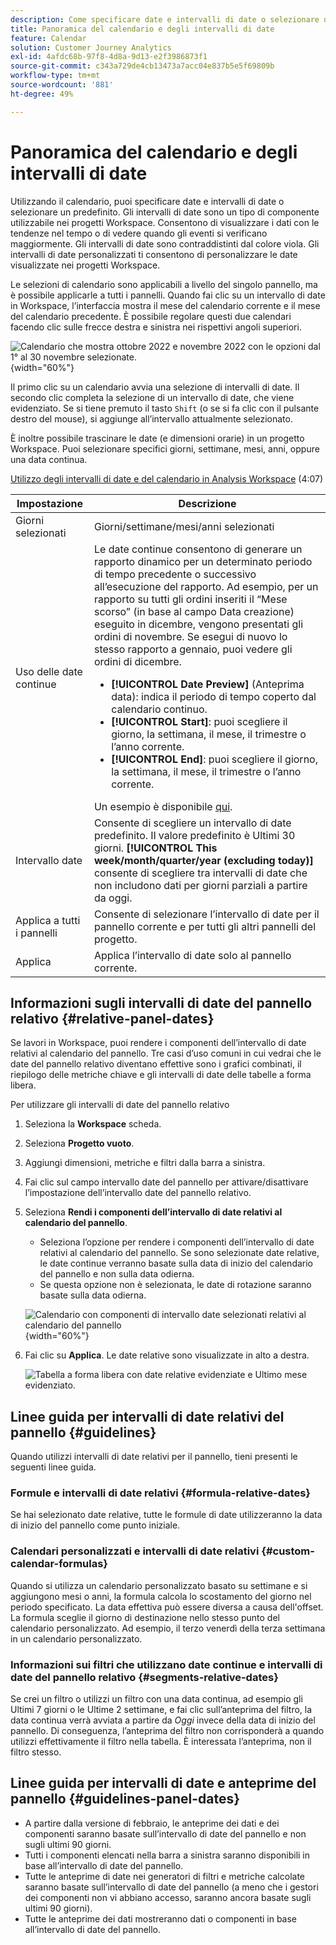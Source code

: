 ```yaml
---
description: Come specificare date e intervalli di date o selezionare un predefinito.
title: Panoramica del calendario e degli intervalli di date
feature: Calendar
solution: Customer Journey Analytics
exl-id: 4afdc68b-97f8-4d8a-9d13-e2f3986873f1
source-git-commit: c343a729de4cb13473a7acc04e837b5e5f69809b
workflow-type: tm+mt
source-wordcount: '881'
ht-degree: 49%

---
```


# Panoramica del calendario e degli intervalli di date

Utilizzando il calendario, puoi specificare date e intervalli di date o selezionare un predefinito. Gli intervalli di date sono un tipo di componente utilizzabile nei progetti Workspace. Consentono di visualizzare i dati con le tendenze nel tempo o di vedere quando gli eventi si verificano maggiormente. Gli intervalli di date sono contraddistinti dal colore viola. Gli intervalli di date personalizzati ti consentono di personalizzare le date visualizzate nei progetti Workspace.

Le selezioni di calendario sono applicabili a livello del singolo pannello, ma è possibile applicarle a tutti i pannelli. Quando fai clic su un intervallo di date in Workspace, l’interfaccia mostra il mese del calendario corrente e il mese del calendario precedente. È possibile regolare questi due calendari facendo clic sulle frecce destra e sinistra nei rispettivi angoli superiori.

![Calendario che mostra ottobre 2022 e novembre 2022 con le opzioni dal 1° al 30 novembre selezionate.](assets/aw_calendar2.png){width="60%"}

Il primo clic su un calendario avvia una selezione di intervalli di date. Il secondo clic completa la selezione di un intervallo di date, che viene evidenziato. Se si tiene premuto il tasto `Shift` (o se si fa clic con il pulsante destro del mouse), si aggiunge all’intervallo attualmente selezionato.

È inoltre possibile trascinare le date (e dimensioni orarie) in un progetto Workspace. Puoi selezionare specifici giorni, settimane, mesi, anni, oppure una data continua.

[Utilizzo degli intervalli di date e del calendario in Analysis Workspace](https://experienceleague.adobe.com/docs/analytics-learn/tutorials/analysis-workspace/calendar-and-date-ranges/using-dates-in-analysis-workspace.html?lang=it) (4:07)

| Impostazione | Descrizione |
| --- | --- |
| Giorni selezionati | Giorni/settimane/mesi/anni selezionati |
| Uso delle date continue | Le date continue consentono di generare un rapporto dinamico per un determinato periodo di tempo precedente o successivo all’esecuzione del rapporto. Ad esempio, per un rapporto su tutti gli ordini inseriti il “Mese scorso” (in base al campo Data creazione) eseguito in dicembre, vengono presentati gli ordini di novembre. Se esegui di nuovo lo stesso rapporto a gennaio, puoi vedere gli ordini di dicembre.<ul><li>**[!UICONTROL Date Preview]** (Anteprima data): indica il periodo di tempo coperto dal calendario continuo.</li><li>**[!UICONTROL Start]**: puoi scegliere il giorno, la settimana, il mese, il trimestre o l’anno corrente.</li><li>**[!UICONTROL End]**: puoi scegliere il giorno, la settimana, il mese, il trimestre o l’anno corrente.</li></ul>Un esempio è disponibile [qui](/help/components/date-ranges/custom-date-ranges.md). |
| Intervallo date | Consente di scegliere un intervallo di date predefinito. Il valore predefinito è Ultimi 30 giorni. **[!UICONTROL This week/month/quarter/year (excluding today)]** consente di scegliere tra intervalli di date che non includono dati per giorni parziali a partire da oggi. |
| Applica a tutti i pannelli | Consente di selezionare l’intervallo di date per il pannello corrente e per tutti gli altri pannelli del progetto. |
| Applica | Applica l’intervallo di date solo al pannello corrente. |

## Informazioni sugli intervalli di date del pannello relativo {#relative-panel-dates}

Se lavori in Workspace, puoi rendere i componenti dell’intervallo di date relativi al calendario del pannello. Tre casi d’uso comuni in cui vedrai che le date del pannello relativo diventano effettive sono i grafici combinati, il riepilogo delle metriche chiave e gli intervalli di date delle tabelle a forma libera.

Per utilizzare gli intervalli di date del pannello relativo

1. Seleziona la **Workspace** scheda.
1. Seleziona **Progetto vuoto**.
1. Aggiungi dimensioni, metriche e filtri dalla barra a sinistra.
1. Fai clic sul campo intervallo date del pannello per attivare/disattivare l’impostazione dell’intervallo date del pannello relativo.
1. Seleziona **Rendi i componenti dell’intervallo di date relativi al calendario del pannello**.
   * Seleziona l’opzione per rendere i componenti dell’intervallo di date relativi al calendario del pannello.
Se sono selezionate date relative, le date continue verranno basate sulla data di inizio del calendario del pannello e non sulla data odierna.
   * Se questa opzione non è selezionata, le date di rotazione saranno basate sulla data odierna.

   ![Calendario con componenti di intervallo date selezionati relativi al calendario del pannello](assets/relative-date-selected.png){width="60%"}

1. Fai clic su **Applica**.
Le date relative sono visualizzate in alto a destra.

   ![Tabella a forma libera con date relative evidenziate e Ultimo mese evidenziato. ](assets/relative-date-range1.png)

## Linee guida per intervalli di date relativi del pannello {#guidelines}

Quando utilizzi intervalli di date relativi per il pannello, tieni presenti le seguenti linee guida.

### Formule e intervalli di date relativi {#formula-relative-dates}

Se hai selezionato date relative, tutte le formule di date utilizzeranno la data di inizio del pannello come punto iniziale.

### Calendari personalizzati e intervalli di date relativi {#custom-calendar-formulas}

Quando si utilizza un calendario personalizzato basato su settimane e si aggiungono mesi o anni, la formula calcola lo scostamento del giorno nel periodo specificato. La data effettiva può essere diversa a causa dell&#39;offset. La formula sceglie il giorno di destinazione nello stesso punto del calendario personalizzato. Ad esempio, il terzo venerdì della terza settimana in un calendario personalizzato.

### Informazioni sui filtri che utilizzano date continue e intervalli di date del pannello relativo {#segments-relative-dates}

Se crei un filtro o utilizzi un filtro con una data continua, ad esempio gli Ultimi 7 giorni o le Ultime 2 settimane, e fai clic sull’anteprima del filtro, la data continua verrà avviata a partire da *Oggi* invece della data di inizio del pannello. Di conseguenza, l’anteprima del filtro non corrisponderà a quando utilizzi effettivamente il filtro nella tabella. È interessata l’anteprima, non il filtro stesso.

## Linee guida per intervalli di date e anteprime del pannello {#guidelines-panel-dates}

* A partire dalla versione di febbraio, le anteprime dei dati e dei componenti saranno basate sull’intervallo di date del pannello e non sugli ultimi 90 giorni.
* Tutti i componenti elencati nella barra a sinistra saranno disponibili in base all’intervallo di date del pannello.
* Tutte le anteprime di date nei generatori di filtri e metriche calcolate saranno basate sull’intervallo di date del pannello (a meno che i gestori dei componenti non vi abbiano accesso, saranno ancora basate sugli ultimi 90 giorni).
* Tutte le anteprime dei dati mostreranno dati o componenti in base all’intervallo di date del pannello.